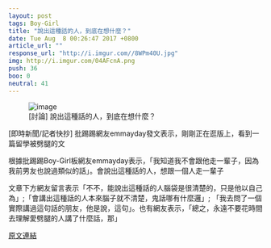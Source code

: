```yaml
---
layout: post
tags: Boy-Girl
title: "說出這種話的人，到底在想什麼？"
date: Tue Aug  8 00:26:47 2017 +0800
article_url: ""
response_url: "http://i.imgur.com//8WPm40U.jpg"
img: http://i.imgur.com/04AFcnA.png
push: 36
boo: 0
neutral: 41
---
```


<figure>
<img src="http://i.imgur.com/04AFcnA.png" alt="image">
<figcaption>
[討論] 說出這種話的人，到底在想什麼？
</figcaption>
</figure>



[即時新聞/記者快抄] 批踢踢網友emmayday發文表示，剛剛正在逛版上，看到一篇留學被劈腿的文

根據批踢踢Boy-Girl板網友emmayday表示，「我知道我不會跟他走一輩子，因為我前男友也說過類似的話」。會說出這種話的人，想跟一個人走一輩子

文章下方網友留言表示「不不，能說出這種話的人腦袋是很清楚的，只是他以自己為」;「會講出這種話的人本來腦子就不清楚，鬼話哪有什麼邏」; 「我去問了一個實際講過這句話的朋友，他是說，這句」。也有網友表示，「總之，永遠不要花時間去理解愛劈腿的人講了什麼話，那」

<a href = "https://www.ptt.cc/bbs/Boy-Girl/M.1502123210.A.57B.html">原文連結</a>

